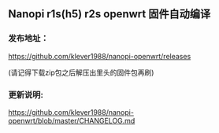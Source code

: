 ## Nanopi r1s(h5) r2s openwrt 固件自动编译

### 发布地址：

https://github.com/klever1988/nanopi-openwrt/releases

(请记得下载zip包之后解压出里头的固件包再刷)

### 更新说明:

https://github.com/klever1988/nanopi-openwrt/blob/master/CHANGELOG.md
